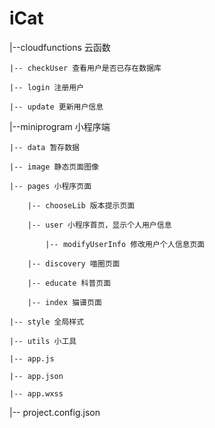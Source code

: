 # iCat
|--cloudfunctions 云函数

    |-- checkUser 查看用户是否已存在数据库
    
    |-- login 注册用户
    
    |-- update 更新用户信息
    
|--miniprogram 小程序端

    |-- data 暂存数据

    |-- image 静态页面图像

    |-- pages 小程序页面
    
        |-- chooseLib 版本提示页面

        |-- user 小程序首页，显示个人用户信息
        
            |-- modifyUserInfo 修改用户个人信息页面
        
        |-- discovery 喵圈页面

        |-- educate 科普页面

        |-- index 猫谱页面
    
    |-- style 全局样式

    |-- utils 小工具

    |-- app.js 
    
    |-- app.json 
    
    |-- app.wxss

|-- project.config.json
    
